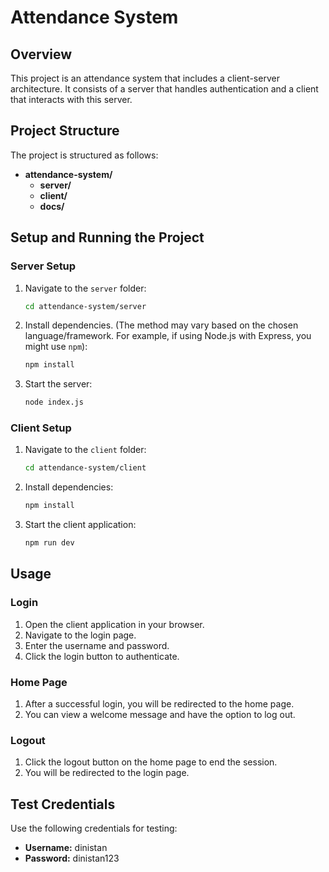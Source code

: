 # Attendance System

## Overview

This project is an attendance system that includes a client-server architecture. It consists of a server that handles authentication and a client that interacts with this server.

## Project Structure

The project is structured as follows:

- **attendance-system/**
  - **server/**
  - **client/**
  - **docs/**

## Setup and Running the Project

### Server Setup

1. Navigate to the `server` folder:
    ```bash
    cd attendance-system/server
    ```
2. Install dependencies. (The method may vary based on the chosen language/framework. For example, if using Node.js with Express, you might use `npm`):
    ```bash
    npm install
    ```
3. Start the server:
    ```bash
    node index.js
    ```

### Client Setup

1. Navigate to the `client` folder:
    ```bash
    cd attendance-system/client
    ```
2. Install dependencies:
    ```bash
    npm install
    ```
3. Start the client application:
    ```bash
    npm run dev
    ```

## Usage

### Login

1. Open the client application in your browser.
2. Navigate to the login page.
3. Enter the username and password.
4. Click the login button to authenticate.

### Home Page

1. After a successful login, you will be redirected to the home page.
2. You can view a welcome message and have the option to log out.

### Logout

1. Click the logout button on the home page to end the session.
2. You will be redirected to the login page.

## Test Credentials

Use the following credentials for testing:

- **Username:** dinistan
- **Password:** dinistan123
